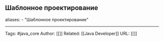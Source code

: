 ## Шаблонное проектирование
aliases: 
	- "Шаблонное проектирование"


---
Tags: #java_core
Author: [[]]
Related: [[Java Developer]]
URL: [[]]
